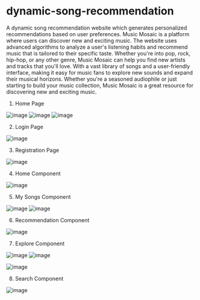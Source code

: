 # dynamic-song-recommendation
A dynamic song recommendation website which generates personalized recommendations based on user preferences.
Music Mosaic is a platform where users can discover new and exciting music. The website uses advanced algorithms to analyze a user's listening habits and recommend music that is tailored to their specific taste. Whether you're into pop, rock, hip-hop, or any other genre, Music Mosaic can help you find new artists and tracks that you'll love. With a vast library of songs and a user-friendly interface, making it easy for music fans to explore new sounds and expand their musical horizons. Whether you're a seasoned audiophile or just starting to build your music collection, Music Mosaic is a great resource for discovering new and exciting music.

1.	Home Page 
 
 ![image](https://github.com/hrishikeshm12/dynamic-song-recommendation/assets/65590350/89af929c-59f0-4e86-98bb-5256e09e8a81)
  ![image](https://github.com/hrishikeshm12/dynamic-song-recommendation/assets/65590350/5f0f9519-aae5-4c02-99a3-b31bec8bb2f4)
  ![image](https://github.com/hrishikeshm12/dynamic-song-recommendation/assets/65590350/8e8ad5b2-4d4c-48a5-bd5e-2ddf966fe5bc)

 



2.	Login Page 

![image](https://github.com/hrishikeshm12/dynamic-song-recommendation/assets/65590350/6058e91b-d566-4a4f-8ec8-c8ab89178c7f)



 

3.	Registration Page

![image](https://github.com/hrishikeshm12/dynamic-song-recommendation/assets/65590350/8f48c242-be7d-4a11-ab1a-7bed0a32307a)


 

4.	Home Component 
 
 ![image](https://github.com/hrishikeshm12/dynamic-song-recommendation/assets/65590350/d907a3b0-2bd6-4a20-98a6-28298d1feb2e)


5.	My Songs Component 
 
![image](https://github.com/hrishikeshm12/dynamic-song-recommendation/assets/65590350/79d6b212-cdbb-408b-b868-2f4d87d20850)
![image](https://github.com/hrishikeshm12/dynamic-song-recommendation/assets/65590350/ccfa7af8-b157-4aac-afe1-01daaa110be7)

 

6.	Recommendation Component

![image](https://github.com/hrishikeshm12/dynamic-song-recommendation/assets/65590350/afda1918-2345-4afe-9bad-6e53f56c3d39)

 

7.	Explore Component 
 
 ![image](https://github.com/hrishikeshm12/dynamic-song-recommendation/assets/65590350/de8b8e41-b4e8-4c51-8155-68d0beeaa97e)
![image](https://github.com/hrishikeshm12/dynamic-song-recommendation/assets/65590350/37db9332-00cc-4d49-9dcc-7334e6beca40)

![image](https://github.com/hrishikeshm12/dynamic-song-recommendation/assets/65590350/dcf37bce-a9a3-4341-a880-b1b940b530d1)

 

8.	Search Component 
 
![image](https://github.com/hrishikeshm12/dynamic-song-recommendation/assets/65590350/a2f21469-1436-4047-8611-82ea80cd2764)


